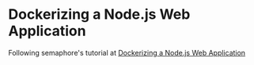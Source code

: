 # Dockerizing a Node.js Web Application

Following semaphore's tutorial at [Dockerizing a Node.js Web Application](https://semaphoreci.com/community/tutorials/dockerizing-a-node-js-web-application)
